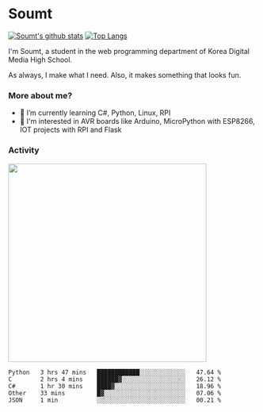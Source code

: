 # Soumt
[![Soumt's github stats](https://github-readme-stats.vercel.app/api?username=soumt-r)](https://github.com/anuraghazra/github-readme-stats)
[![Top Langs](https://github-readme-stats.vercel.app/api/top-langs/?username=soumt-r&layout=compact)](https://github.com/anuraghazra/github-readme-stats)

I'm Soumt, a student in the web programming department of Korea Digital Media High School.

As always, I make what I need. Also, it makes something that looks fun.

### More about me?
- 🌱 I’m currently learning C#, Python, Linux, RPI
- :pushpin: I'm interested in AVR boards like Arduino, MicroPython with ESP8266, IOT projects with RPI and Flask


### Activity
<img height="400" img src="https://wakatime.com/share/@soumt_r/243bdd45-4e71-4a64-bb68-9b7aa7f1d3de.svg"></img>

<!--START_SECTION:waka-->
```text
Python   3 hrs 47 mins   ████████████░░░░░░░░░░░░░   47.64 % 
C        2 hrs 4 mins    ██████▓░░░░░░░░░░░░░░░░░░   26.12 % 
C#       1 hr 30 mins    ████▓░░░░░░░░░░░░░░░░░░░░   18.96 % 
Other    33 mins         █▓░░░░░░░░░░░░░░░░░░░░░░░   07.06 % 
JSON     1 min           ░░░░░░░░░░░░░░░░░░░░░░░░░   00.21 % 
```
<!--END_SECTION:waka-->

